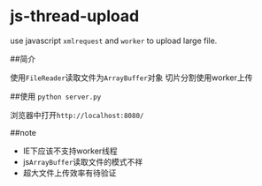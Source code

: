 js-thread-upload
================

use javascript `xmlrequest` and `worker` to upload large file.


##简介

使用`FileReader`读取文件为`ArrayBuffer`对象
切片分割使用worker上传

##使用
`python server.py`

浏览器中打开`http://localhost:8080/`

##note
+ IE下应该不支持worker线程
+ js`ArrayBuffer`读取文件的模式不祥
+ 超大文件上传效率有待验证

